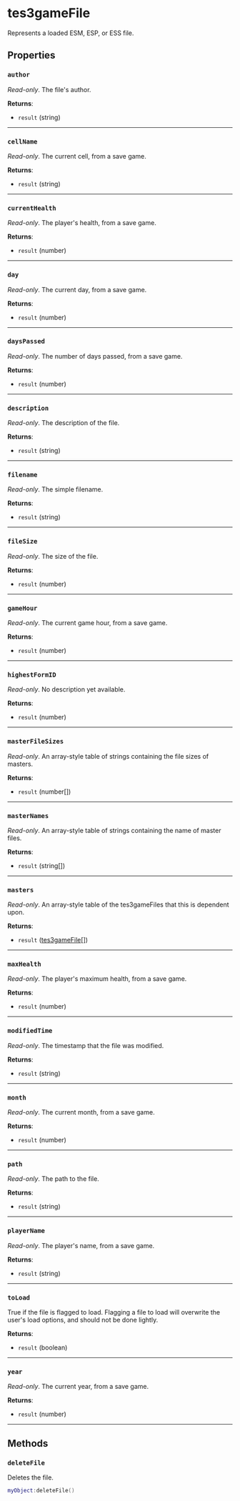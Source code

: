 # tes3gameFile
<div class="search_terms" style="display: none">tes3gamefile, gamefile</div>

<!---
	This file is autogenerated. Do not edit this file manually. Your changes will be ignored.
	More information: https://github.com/MWSE/MWSE/tree/master/docs
-->

Represents a loaded ESM, ESP, or ESS file.

## Properties

### `author`
<div class="search_terms" style="display: none">author</div>

*Read-only*. The file's author.

**Returns**:

* `result` (string)

***

### `cellName`
<div class="search_terms" style="display: none">cellname</div>

*Read-only*. The current cell, from a save game.

**Returns**:

* `result` (string)

***

### `currentHealth`
<div class="search_terms" style="display: none">currenthealth</div>

*Read-only*. The player's health, from a save game.

**Returns**:

* `result` (number)

***

### `day`
<div class="search_terms" style="display: none">day</div>

*Read-only*. The current day, from a save game.

**Returns**:

* `result` (number)

***

### `daysPassed`
<div class="search_terms" style="display: none">dayspassed</div>

*Read-only*. The number of days passed, from a save game.

**Returns**:

* `result` (number)

***

### `description`
<div class="search_terms" style="display: none">description</div>

*Read-only*. The description of the file.

**Returns**:

* `result` (string)

***

### `filename`
<div class="search_terms" style="display: none">filename</div>

*Read-only*. The simple filename.

**Returns**:

* `result` (string)

***

### `fileSize`
<div class="search_terms" style="display: none">filesize</div>

*Read-only*. The size of the file.

**Returns**:

* `result` (number)

***

### `gameHour`
<div class="search_terms" style="display: none">gamehour</div>

*Read-only*. The current game hour, from a save game.

**Returns**:

* `result` (number)

***

### `highestFormID`
<div class="search_terms" style="display: none">highestformid</div>

*Read-only*. No description yet available.

**Returns**:

* `result` (number)

***

### `masterFileSizes`
<div class="search_terms" style="display: none">masterfilesizes</div>

*Read-only*. An array-style table of strings containing the file sizes of masters.

**Returns**:

* `result` (number[])

***

### `masterNames`
<div class="search_terms" style="display: none">masternames</div>

*Read-only*. An array-style table of strings containing the name of master files.

**Returns**:

* `result` (string[])

***

### `masters`
<div class="search_terms" style="display: none">masters</div>

*Read-only*. An array-style table of the tes3gameFiles that this is dependent upon.

**Returns**:

* `result` ([tes3gameFile](../types/tes3gameFile.md)[])

***

### `maxHealth`
<div class="search_terms" style="display: none">maxhealth</div>

*Read-only*. The player's maximum health, from a save game.

**Returns**:

* `result` (number)

***

### `modifiedTime`
<div class="search_terms" style="display: none">modifiedtime, ifiedtime</div>

*Read-only*. The timestamp that the file was modified.

**Returns**:

* `result` (string)

***

### `month`
<div class="search_terms" style="display: none">month</div>

*Read-only*. The current month, from a save game.

**Returns**:

* `result` (number)

***

### `path`
<div class="search_terms" style="display: none">path</div>

*Read-only*. The path to the file.

**Returns**:

* `result` (string)

***

### `playerName`
<div class="search_terms" style="display: none">playername</div>

*Read-only*. The player's name, from a save game.

**Returns**:

* `result` (string)

***

### `toLoad`
<div class="search_terms" style="display: none">toload</div>

True if the file is flagged to load. Flagging a file to load will overwrite the user's load options, and should not be done lightly.

**Returns**:

* `result` (boolean)

***

### `year`
<div class="search_terms" style="display: none">year</div>

*Read-only*. The current year, from a save game.

**Returns**:

* `result` (number)

***

## Methods

### `deleteFile`
<div class="search_terms" style="display: none">deletefile, file</div>

Deletes the file.

```lua
myObject:deleteFile()
```

